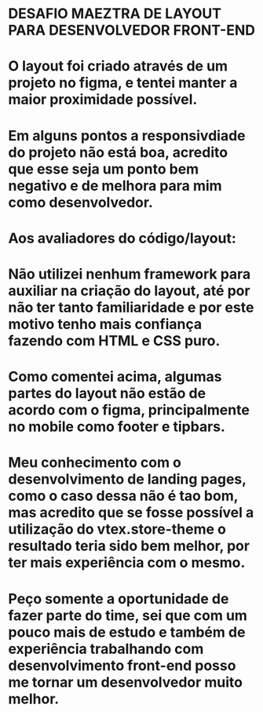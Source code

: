 # DESAFIO MAEZTRA DE LAYOUT PARA DESENVOLVEDOR FRONT-END 
# O layout foi criado através de um projeto no figma, e tentei manter a maior proximidade possível. 
# Em alguns pontos a responsivdiade do projeto não está boa, acredito que esse seja um ponto bem negativo e de melhora para mim como desenvolvedor.

# Aos avaliadores do código/layout:
# Não utilizei nenhum framework para auxiliar na criação do layout, até por não ter tanto familiaridade e por este motivo tenho mais confiança fazendo com HTML e CSS puro.
# Como comentei acima, algumas partes do layout não estão de acordo com o figma, principalmente no mobile como footer e tipbars. 
# Meu conhecimento com o desenvolvimento de landing pages, como o caso dessa não é tao bom, mas acredito que se fosse possível a utilização do vtex.store-theme o resultado teria sido bem melhor, por ter mais experiência com o mesmo.

# Peço somente a oportunidade de fazer parte do time, sei que com um pouco mais de estudo e também de experiência trabalhando com desenvolvimento front-end posso me tornar um desenvolvedor muito melhor.
